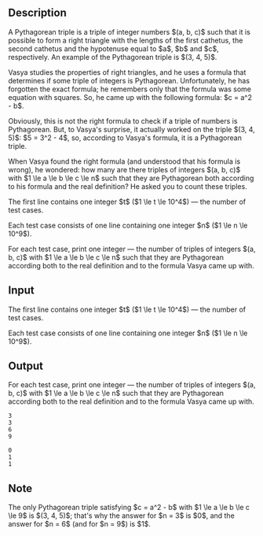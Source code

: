 ## Description

<div><p>A Pythagorean triple is a triple of integer numbers $(a, b, c)$ such that it is possible to form a right triangle with the lengths of the first cathetus, the second cathetus and the hypotenuse equal to $a$, $b$ and $c$, respectively. An example of the Pythagorean triple is $(3, 4, 5)$.</p><p>Vasya studies the properties of right triangles, and he uses a formula that determines if some triple of integers is Pythagorean. Unfortunately, he has forgotten the exact formula; he remembers only that the formula was some equation with squares. So, he came up with the following formula: $c = a^2 - b$.</p><p>Obviously, this is not the right formula to check if a triple of numbers is Pythagorean. But, to Vasya's surprise, it actually worked on the triple $(3, 4, 5)$: $5 = 3^2 - 4$, so, according to Vasya's formula, it is a Pythagorean triple.</p><p>When Vasya found the right formula (and understood that his formula is wrong), he wondered: how many are there triples of integers $(a, b, c)$ with $1 \le a \le b \le c \le n$ such that they are Pythagorean both according to his formula and the real definition? He asked you to count these triples.</p></div><div class="input-specification"><p>The first line contains one integer $t$ ($1 \le t \le 10^4$) — the number of test cases.</p><p>Each test case consists of one line containing one integer $n$ ($1 \le n \le 10^9$).</p></div><div class="output-specification"><p>For each test case, print one integer — the number of triples of integers $(a, b, c)$ with $1 \le a \le b \le c \le n$ such that they are Pythagorean according both to the real definition and to the formula Vasya came up with.</p></div>

## Input

<p>The first line contains one integer $t$ ($1 \le t \le 10^4$) — the number of test cases.</p><p>Each test case consists of one line containing one integer $n$ ($1 \le n \le 10^9$).</p>

## Output

<p>For each test case, print one integer — the number of triples of integers $(a, b, c)$ with $1 \le a \le b \le c \le n$ such that they are Pythagorean according both to the real definition and to the formula Vasya came up with.</p>





```input1
3
3
6
9
```




```output1
0
1
1
```



## Note

<p>The only Pythagorean triple satisfying $c = a^2 - b$ with $1 \le a \le b \le c \le 9$ is $(3, 4, 5)$; that's why the answer for $n = 3$ is $0$, and the answer for $n = 6$ (and for $n = 9$) is $1$.</p>
